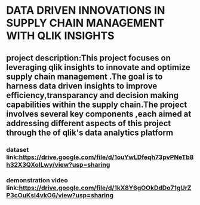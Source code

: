 # DATA DRIVEN INNOVATIONS IN SUPPLY CHAIN MANAGEMENT WITH QLIK INSIGHTS
## project description:This project focuses on leveraging qlik insights to innovate and optimize supply chain management .The goal is to harness data driven insights to improve efficiency,transparancy and decision making capabilities within the supply chain.The project involves several key components ,each aimed at addressing different aspects of this project through the of qlik's data analytics platform
### dataset link:https://drive.google.com/file/d/1ouYwLDfeqh73pvPNeTb8h32X3QXoILwy/view?usp=sharing
### demonstration video link:https://drive.google.com/file/d/1kX8Y6gOOkDdDo71gUrZP3cOuKsl4vkO6/view?usp=sharing

 
                                            

